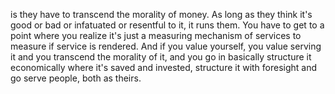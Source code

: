  is they have to transcend the morality of money. As long as they think it's good or bad or infatuated or resentful to it, it runs them. You have to get to a point where you realize it's just a measuring mechanism of services to measure if service is rendered. And if you value yourself, you value serving it and you transcend the morality of it, and you go in basically structure it economically where it's saved and invested, structure it with foresight and go serve people, both as theirs.